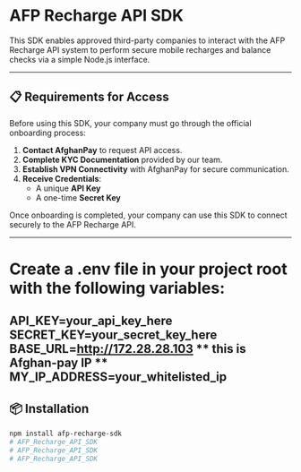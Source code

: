 # AFP Recharge API SDK

This SDK enables approved third-party companies to interact with the AFP Recharge API system to perform secure mobile recharges and balance checks via a simple Node.js interface.

---

## 📋 Requirements for Access

Before using this SDK, your company must go through the official onboarding process:

1. **Contact AfghanPay** to request API access.
2. **Complete KYC Documentation** provided by our team.
3. **Establish VPN Connectivity** with AfghanPay for secure communication.
4. **Receive Credentials**:
   - A unique **API Key**
   - A one-time **Secret Key**

Once onboarding is completed, your company can use this SDK to connect securely to the AFP Recharge API.

---

# Create a .env file in your project root with the following variables:

API_KEY=your_api_key_here
SECRET_KEY=your_secret_key_here
BASE_URL=http://172.28.28.103  ** this is Afghan-pay IP **
MY_IP_ADDRESS=your_whitelisted_ip
----

## 📦 Installation

```bash
npm install afp-recharge-sdk
# AFP_Recharge_API_SDK
# AFP_Recharge_API_SDK
# AFP_Recharge_API_SDK
